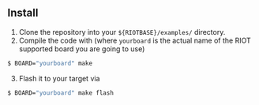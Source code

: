 
## Install
1. Clone the repository into your ``${RIOTBASE}/examples/`` directory.
2. Compile the code with  (where ``yourboard`` is the actual name of the RIOT supported board you are going to use)
```bash
$ BOARD="yourboard" make
```
3. Flash it to your target via
```bash
$ BOARD="yourboard" make flash
```
